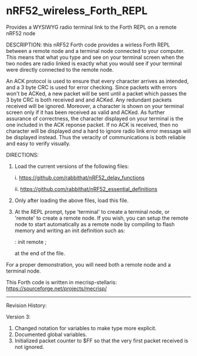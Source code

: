# nRF52_wireless_Forth_REPL
Provides a WYSIWYG  radio terminal link to the Forth REPL on a remote nRF52 node

DESCRIPTION: this nRF52 Forth code provides a wirless Forth REPL
between a remote node and a terminal node connected to your computer.
This means that what you type and see on your terminal screen when 
the two nodes are radio linked is exactly what you would see if your 
terminal were directly connected to the remote node.

An ACK protocol is used to ensure that every character arrives as 
intended, and a 3 byte CRC is used for error checking.  Since
packets with errors won't be ACKed, a new packet will be sent
until a packet which passes the 3 byte CRC is both received and
and ACKed. Any redundant packets received will be ignored. Moreover,
a character is shown on your terminal screen only if it has been
received as valid and ACKed.  As further assurance of correctness,
the character displayed on your terminal is the one included in the 
ACK reponse packet.  If no ACK is received, then no character will
be displayed *and* a hard to ignore radio link error message will 
be displayed instead.  Thus the veracity of communications is both
reliable and easy to verify visually.

DIRECTIONS: 
1. Load the current versions of the following files:

     i.   https://github.com/rabbithat/nRF52_delay_functions
     
     ii.  https://github.com/rabbithat/nRF52_essential_definitions
     
2. Only after loading the above files, load this file.
3. At the REPL prompt, type 'terminal' to create a terminal node, or 
   'remote' to create a remote node. If you wish, you can setup the
   remote node to start automatically as a remote node by compiling to 
   flash memory and writing an init definition such as:
   
   : init remote ;
   
   at the end of the file.

For a proper demonstration, you will need both a remote node and a 
terminal node.

This Forth code is written in mecrisp-stellaris: 
https://sourceforge.net/projects/mecrisp/

--------------------------------------

Revision History:

Version 3: 
  1. Changed notation for variables to make type more explicit. 
  2. Documented global variables.
  3. Initialized packet counter to $FF so that the very first packet received is not ignored.

